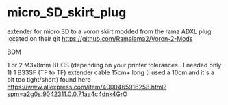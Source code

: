 # micro_SD_skirt_plug
 extender for micro SD to a voron skirt
 modded from the rama ADXL plug located on their git https://github.com/Ramalama2/Voron-2-Mods

BOM 

1 or 2 M3x8mm BHCS (depending on your printer tolerances.. I needed only 1)
1 B33SF (TF to TF) extender cable 15cm+ long (I used a 10cm and it's a bit too tight/short)
found here https://www.aliexpress.com/item/4000465916258.html?spm=a2g0s.9042311.0.0.71aa4c4dnk4GrO
 
